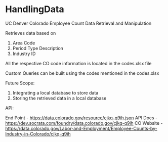 # HandlingData

UC Denver Colorado Employee Count Data Retrieval and Manipulation

Retrieves data based on
1. Area Code
2. Period Type Description
3. Industry ID

All the respective CO code information is located in the codes.xlsx file

Custom Queries can be built using the codes mentioned in the codes.xlsx

Future Scope:

1. Integrating a local database to store data
2. Storing the retrieved data in a local database

API:

End Point - https://data.colorado.gov/resource/cjkq-q9ih.json
API Docs - https://dev.socrata.com/foundry/data.colorado.gov/cjkq-q9ih
CO Website - https://data.colorado.gov/Labor-and-Employment/Employee-Counts-by-Industry-in-Colorado/cjkq-q9ih
